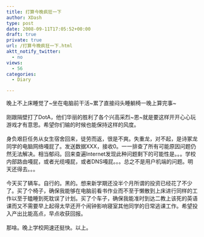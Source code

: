 ```yaml
---
title: 打算今晚疯狂一下
author: XDash
type: post
date: 2008-09-11T17:05:52+00:00
draft: true
private: true
url: /打算今晚疯狂一下.html
aktt_notify_twitter:
  - no
views:
  - 56
categories:
  - Diary

---
```

<div>
  晚上不上床睡觉了~坐在电脑前干活~累了直接闷头睡躺椅一晚上算完事~
</div>

<div>
  &nbsp;
</div>

<div>
  刚跟隔壁打了DotA，他们华丽的胜利了各个兴高采烈~恩~就是要这样开开心心玩游戏才有意思。希望你们输的时候也能保持这样的风度。
</div>

<div>
  &nbsp;
</div>

<div>
  身负艰巨任务从女生宿舍回来，徒劳而返，很是不爽。失重龙，对不起，是诗冢龙同学的电脑网络嘠屁了。发送数据XXX，接收0。一一排查了所有可能原因问题仍然无法解决。相当郁闷。回来查遍Internet发现此种问题剩下的可能性是。。。学校内部路由嘠屁，或者光缆嘠屁，或者DNS嘠屁。。。总之不是用户机端的问题。明天还得去。。。
</div>

<div>
  &nbsp;
</div>

<div>
  今天买了辆车。自行的。黑的。想来新学期还没半个月所谓的投资已经花了不少了。买了个椅子，确保我能够在电脑前看书作业而不至于懒散到上床进行同样的工作以至于瞌睡到死耽误了计划。买了个车子，确保我能准时到达二教上该死的英语课而又不需要早上起得太早还开个闹钟影响寝室其他同学的日常逃课工作。希望投入产出比能高点，早点收获回报。
</div>

<div>
  &nbsp;
</div>

<div>
  那啥。晚上学校网速还挺快。以上。
</div>